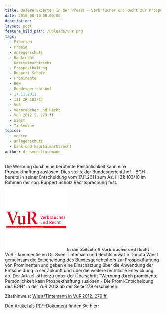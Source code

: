 ```yaml
---
title: Unsere Experten in der Presse - Verbraucher und Recht zur Prospekthaftung von Prominenten
date: 2016-08-10 00:00:00
description:
layout: post
feature_bild_path: /uploads/vur.png
tags:
  - Experten
  - Presse
  - Anlegerschutz
  - Bankrecht
  - Kapitalmarktrecht
  - Prospekthaftung
  - Ruppert Scholz
  - Prominente
  - BGH
  - Bundesgerichtshof
  - 17.11.2011
  - III ZR 103/10
  - VuR
  - Verbraucher und Recht
  - VuR 2012 S. 279 ff.
  - Wiest
  - Tintemann
topics:
  - medien
  - anlegerschutz
  - bank-und-kapitalmarktrecht
author: dr-sven-tintemann
---
```



Die Werbung durch eine berühmte Persönlichkeit kann eine Prospekthaftung auslösen. Dies stellte der Bundesgerichtshof - BGH - bereits in seiner Entscheidung vom 17.11.2011 zum Az. III ZR 103/10 im Rahmen der sog. Ruppert Scholz Rechtsprechung fest.

[![VUR Logo - Fremde Marke](/uploads/versions/vur---x----200-200x---.png)](http://tintemann.de/wp-content/uploads/2011/01/VuR-2012-279-ff.-Prominentenhaftung-bei-Werbung-für-Fonds.pdf)In der Zeitschrift Verbraucher und Recht - VuR - kommentieren Dr. Sven Tintemann und Rechtsanwältin Danuta Wiest gemeinsam die Entscheidung des Bundesgerichtshofs zur Prospekthaftung von Prominenten und geben eine Einschätzung über die Anwendung der Entscheidung in der Zukunft und über die weitere rechtliche Entwicklung ab. Der Artikel ist hierzu unter der Überschrift "Werbung durch prominente Persönlichkeit kann Prospekthaftung auslösen - Die Promi-Entscheidung des BGH" in der VuR 2012 ab der Seite 279 erschienen.

Zitathinweis: [Wiest/Tintemann in VuR 2012, 279 ff.](http://tintemann.de/wp-content/uploads/2011/01/VuR-2012-279-ff.-Prominentenhaftung-bei-Werbung-für-Fonds.pdf)

Den [Artikel als PDF-Dokument](http://tintemann.de/wp-content/uploads/2011/01/VuR-2012-279-ff.-Prominentenhaftung-bei-Werbung-für-Fonds.pdf) finden Sie hier: